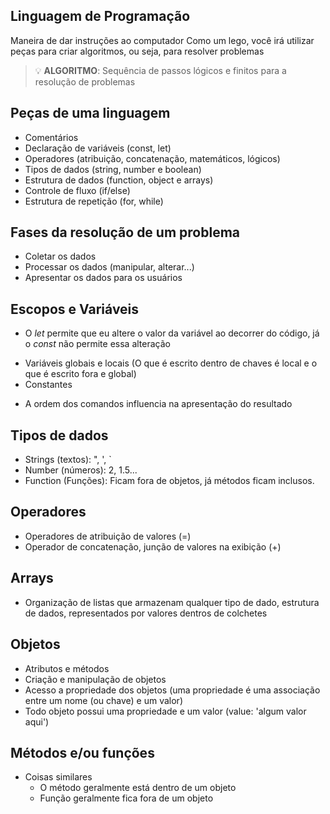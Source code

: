 ## Linguagem de Programação

Maneira de dar instruções ao computador
Como um lego, você irá utilizar peças para criar algoritmos, ou seja, para resolver problemas

> 💡 **ALGORITMO**: Sequência de passos lógicos e finitos para a resolução de problemas

## Peças de uma linguagem

- Comentários
- Declaração de variáveis (const, let)
- Operadores (atribuição, concatenação, matemáticos, lógicos)
- Tipos de dados (string, number e boolean)
- Estrutura de dados (function, object e arrays)
- Controle de fluxo (if/else)
- Estrutura de repetição (for, while)

## Fases da resolução de um problema

- Coletar os dados
- Processar os dados (manipular, alterar...)
- Apresentar os dados para os usuários

## Escopos e Variáveis
* O *let* permite que eu altere o valor da variável ao decorrer do código, já o *const* não permite essa alteração

- Variáveis globais e locais (O que é escrito dentro de chaves é local e o que é escrito fora e global)
- Constantes

* A ordem dos comandos influencia na apresentação do resultado

## Tipos de dados

- Strings (textos): ", ', `
- Number (números): 2, 1.5...
- Function (Funções): Ficam fora de objetos, já métodos ficam inclusos.

## Operadores
- Operadores de atribuição de valores (=)
- Operador de concatenação, junção de valores na exibição (+)

## Arrays 

- Organização de listas que armazenam qualquer tipo de dado, estrutura de dados, representados por valores dentros de colchetes

## Objetos
- Atributos e métodos
- Criação e manipulação de objetos 
- Acesso a propriedade dos objetos (uma propriedade é uma associação entre um nome (ou chave) e um valor)
- Todo objeto possui uma propriedade e um valor (value: 'algum valor aqui')

## Métodos e/ou funções
- Coisas similares
   - O método geralmente está dentro de um objeto
   - Função geralmente fica fora de um objeto